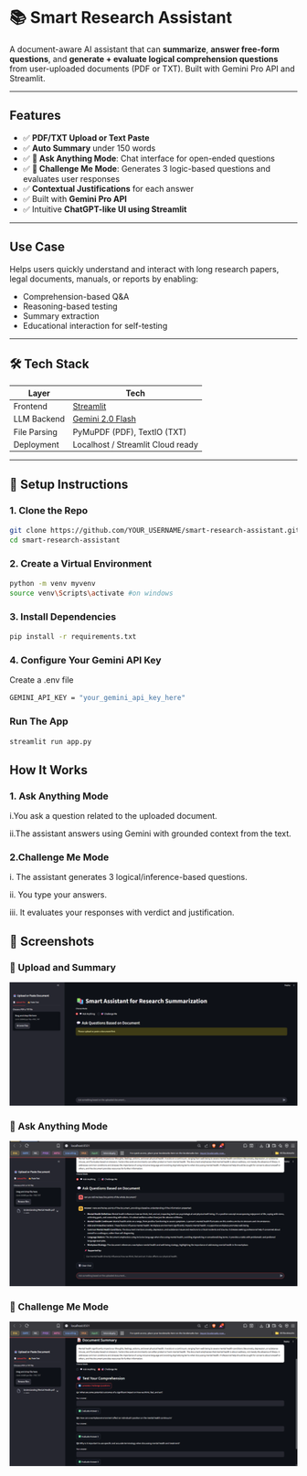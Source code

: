 # 📚 Smart Research Assistant

A document-aware AI assistant that can **summarize**, **answer free-form questions**, and **generate + evaluate logical comprehension questions** from user-uploaded documents (PDF or TXT). Built with Gemini Pro API and Streamlit.

---

##  Features

- ✅ **PDF/TXT Upload or Text Paste**
- ✅ **Auto Summary** under 150 words
- ✅ **💬 Ask Anything Mode**: Chat interface for open-ended questions
- ✅ **🎯 Challenge Me Mode**: Generates 3 logic-based questions and evaluates user responses
- ✅ **Contextual Justifications** for each answer
- ✅ Built with **Gemini Pro API**
- ✅ Intuitive **ChatGPT-like UI using Streamlit**

---

##  Use Case

Helps users quickly understand and interact with long research papers, legal documents, manuals, or reports by enabling:

- Comprehension-based Q&A
- Reasoning-based testing
- Summary extraction
- Educational interaction for self-testing

---

## 🛠️ Tech Stack

| Layer        | Tech                         |
|--------------|------------------------------|
| Frontend     | [Streamlit](https://streamlit.io) |
| LLM Backend  | [Gemini 2.0 Flash](https://ai.google.dev) |
| File Parsing | PyMuPDF (PDF), TextIO (TXT) |
| Deployment   | Localhost / Streamlit Cloud ready |

---

## 🚀 Setup Instructions

### 1. Clone the Repo

```bash
git clone https://github.com/YOUR_USERNAME/smart-research-assistant.git
cd smart-research-assistant
```
### 2. Create a Virtual Environment

```bash
python -m venv myvenv
source venv\Scripts\activate #on windows
```

### 3. Install Dependencies

```bash
pip install -r requirements.txt
```

### 4. Configure Your Gemini API Key

Create a .env file

```bash
GEMINI_API_KEY = "your_gemini_api_key_here"
```

### Run The App
```bash
streamlit run app.py
```

## How It Works
### 1. Ask Anything Mode
i.You ask a question related to the uploaded document.

ii.The assistant answers using Gemini with grounded context from the text.

### 2.Challenge Me Mode
i. The assistant generates 3 logical/inference-based questions.

ii. You type your answers.

iii. It evaluates your responses with verdict and justification.


## 📸 Screenshots

### 🔼 Upload and Summary
![Upload UI](App%20Images/homeUI.png)

### 💬 Ask Anything Mode
![Ask Anything](App%20Images/ask_anything_working.png)

### 🎯 Challenge Me Mode
![Challenge Mode](App%20Images/challenge_mode_working.png)
